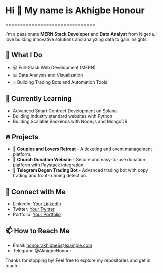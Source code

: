 # Hi 👋 My name is Akhigbe Honour
  ===============================

I'm a passionate **MERN Stack Developer** and **Data Analyst** from Nigeria. I love building innovative solutions and analyzing data to gain insights. 

## 🚀 What I Do
- 💻 Full-Stack Web Development (MERN)
- 📊 Data Analysis and Visualization
- 💡 Building Trading Bots and Automation Tools

## 🌱 Currently Learning
- Advanced Smart Contract Development on Solana
- Building industry standard websites with Python
- Building Scalable Backends with Node.js and MongoDB

## 🔥 Projects
- 👫 **Couples and Lovers Retreat** - A ticketing and event management platform.
- 💒 **Church Donation Website** - Secure and easy-to-use donation platform with Paystack integration.
- 🤖 **Telegram Degen Trading Bot** - Advanced trading bot with copy trading and front-running detection.

## 💬 Connect with Me
- LinkedIn: [Your LinkedIn](https://www.linkedin.com/in/akhigbe-honour)
- Twitter: [Your Twitter](https://x.com/honour_da_boss)
- Portfolio: [Your Portfolio](https://yourportfolio.com)

## 📫 How to Reach Me
- Email: honourakhigbe6@example.com
- Telegram: @AkhigbeHonour

Thanks for stopping by! Feel free to explore my repositories and get in touch.
